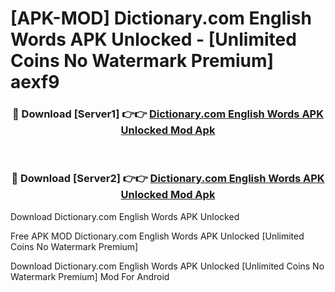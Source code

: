 # [APK-MOD] Dictionary.com  English Words APK Unlocked - [Unlimited Coins No Watermark Premium] aexf9



<div align="center">
<h3>🔴 Download [Server1] 👉👉 <a href="https://momento.my/?title=Dictionary.com__English_Words_APK_Unlocked">Dictionary.com  English Words APK Unlocked Mod Apk</a></h3><br>

<h3>🔴 Download [Server2] 👉👉 <a href="https://momento.my/?title=Dictionary.com__English_Words_APK_Unlocked">Dictionary.com  English Words APK Unlocked Mod Apk</a></h3>
</div>



Download Dictionary.com  English Words APK Unlocked 

Free APK MOD Dictionary.com  English Words APK Unlocked [Unlimited Coins No Watermark Premium]

Download Dictionary.com  English Words APK Unlocked [Unlimited Coins No Watermark Premium] Mod For Android
